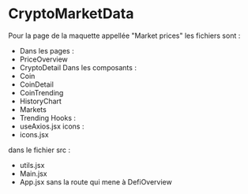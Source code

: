 # CryptoMarketData

Pour la page de la maquette appellée "Market prices" les fichiers sont : 
 - Dans les pages : 
- PriceOverview
- CryptoDetail 
Dans les composants : 
- Coin 
- CoinDetail 
- CoinTrending
- HistoryChart
- Markets
- Trending
Hooks :
- useAxios.jsx
icons : 
- icons.jsx

dans le fichier src : 
- utils.jsx 
- Main.jsx
- App.jsx sans la route qui mene à DefiOverview
